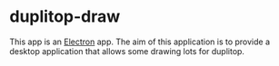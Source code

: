 # duplitop-draw

This app is an [Electron](http://electron.atom.io/) app. The aim of this application is to provide a desktop
application that allows  some drawing lots for duplitop.
